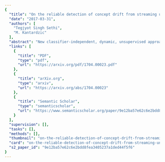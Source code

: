 ```yaml
---
{
  "title": "On the reliable detection of concept drift from streaming unlabeled data",
  "date": "2017-03-31",
  "authors": [
    "Tegjyot Singh Sethi",
    "M. Kantardzic"
  ],
  "abstract": "New classifier-independent, dynamic, unsupervised approach for detecting concept drift.Reduced number of false alarms and increased relevance of drift detection.Results comparable to supervised approaches, which require fully labeled streams.Our approach generalizes the notion of margin density, as a signal to detect drifts.Experiments on cybersecurity datasets, show efficacy for detecting adversarial drifts. Classifiers deployed in the real world operate in a dynamic environment, where the data distribution can change over time. These changes, referred to as concept drift, can cause the predictive performance of the classifier to drop over time, thereby making it obsolete. To be of any real use, these classifiers need to detect drifts and be able to adapt to them, over time. Detecting drifts has traditionally been approached as a supervised task, with labeled data constantly being used for validating the learned model. Although effective in detecting drifts, these techniques are impractical, as labeling is a difficult, costly and time consuming activity. On the other hand, unsupervised change detection techniques are unreliable, as they produce a large number of false alarms. The inefficacy of the unsupervised techniques stems from the exclusion of the characteristics of the learned classifier, from the detection process. In this paper, we propose the Margin Density Drift Detection (MD3) algorithm, which tracks the number of samples in the uncertainty region of a classifier, as a metric to detect drift. The MD3 algorithm is a distribution independent, application independent, model independent, unsupervised and incremental algorithm for reliably detecting drifts from data streams. Experimental evaluation on 6 drift induced datasets and 4 additional datasets from the cybersecurity domain demonstrates that the MD3 approach can reliably detect drifts, with significantly fewer false alarms compared to unsupervised feature based drift detectors. At the same time, it produces performance comparable to that of a fully labeled drift detector. The reduced false alarms enables the signaling of drifts only when they are most likely to affect classification performance. As such, the MD3 approach leads to a detection scheme which is credible, label efficient and general in its applicability.",
  "links": [
    {
      "title": "PDF",
      "type": "pdf",
      "url": "https://arxiv.org/pdf/1704.00023.pdf"
    },
    {
      "title": "arXiv.org",
      "type": "arxiv",
      "url": "https://arxiv.org/abs/1704.00023"
    },
    {
      "title": "Semantic Scholar",
      "type": "semanticscholar",
      "url": "https://www.semanticscholar.org/paper/9e12ba57e62c6e2bdd8fea3405237a1ded44f5f6"
    }
  ],
  "supervision": [],
  "tasks": [],
  "methods": [],
  "thumbnail": "on-the-reliable-detection-of-concept-drift-from-streaming-unlabeled-data-thumb.jpg",
  "card": "on-the-reliable-detection-of-concept-drift-from-streaming-unlabeled-data-card.jpg",
  "s2_paper_id": "9e12ba57e62c6e2bdd8fea3405237a1ded44f5f6"
}
---
```


